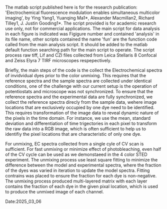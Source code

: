 The matlab script published here is for the research publication: 'Electrochemical fluorescence modulation enables simultaneous multicolor imaging', by Ying Yang1, Yuanqing Ma1*, Alexander Macmillan2, Richard Tilley1, J. Justin Gooding1*.
The script provided is for academic research use only, not for commercial applications.
The main script for data analysis in each figure is indicated was Figigure number and contained 'analysis' in its file name, other scripts contained the name 'fun' are the function code called from the main analysis script.  It should be added to the matlab default function searching path for the main script to operate. 
The script process raw tiff, Lif and CZI files collected from Leica Stellaris 8 Confocal and Zeiss Elyra 7 TIRF microscopes respepectively. 

Briefly, the main steps of the code is the collect the Electrochemical spectra of invidvidual dyes prior to the color unmixing. This requires that the reference spectra and the sample spectra are collected under identical conditions, one of the challenge with our current setup is the operation of potentiostats and microscope was not synchronized. To ensure that the reference spectra and the experimental data are fully synchronized, we collect the reference spectra direcly from the sample data, wehere image locations that are exclusively occupied by one dye need to be identified. This requires transformation of the image data to reveal dynamic nature of the pixels in the time domain. For instance, we use the mean, standard deviation and differentiation of time trigectories in each pixel to transform the raw data into a RGB image, which is often sufficient to help us to identifiy the pixel locations that are characteristic of only one dye.

For unmixing, EC spectra collected from a single cyle of CV scan is sufficient. For fast unmixing or minimize effect of photobleaching, even half of the CV cycle can be used as we demonstaeed in the 4 color STED experiment. The unmixing process use least square fitting to minimize the difference between the model and experimental spectra, where the fraction of the dyes was varied in iteration to update the model spectra. Fitting contrains was placed to ensure the fraction for each dye is non-negative. The unmixing process produced multi-layered matrix with each layer contains the fraction of each dye in the given pixal location, which is used to produce the unmixed image of each channel.

Date:2025_03_06

